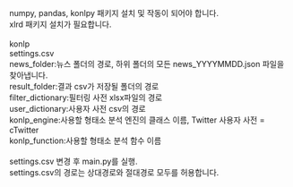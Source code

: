 numpy, pandas, konlpy 패키지 설치 및 작동이 되어야 합니다.<br/>
xlrd 패키지 설치가 필요합니다.</br>
<br/>
konlp<br/>
settings.csv<br/>
news_folder:뉴스 폴더의 경로, 하위 폴더의  모든  news_YYYYMMDD.json 파일을 찾아냅니다.<br/>
result_folder:결과 csv가 저장될 폴더의 경로<br/>
filter_dictionary:필터링 사전 xlsx파일의 경로<br/>
user_dictionary:사용자 사전 csv의 경로<br/>
konlp_engine:사용할 형태소 분석 엔진의 클래스 이름, Twitter 사용자 사전 = cTwitter<br/>
konlp_function:사용할 형태소 분석 함수 이름<br/>
<br/>
settings.csv 변경 후 main.py를 실행.<br/>
settings.csv의 경로는 상대경로와 절대경로 모두를 허용합니다.<br/>
<br/>
